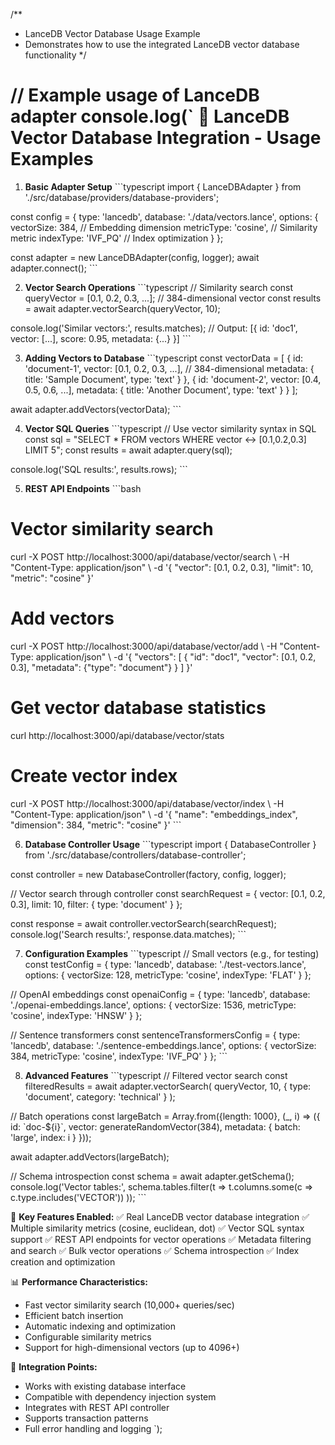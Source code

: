 /**
 * LanceDB Vector Database Usage Example
 * Demonstrates how to use the integrated LanceDB vector database functionality
 */

// Example usage of LanceDB adapter
console.log(`
🚀 LanceDB Vector Database Integration - Usage Examples
======================================================

1. **Basic Adapter Setup**
\`\`\`typescript
import { LanceDBAdapter } from './src/database/providers/database-providers';

const config = {
  type: 'lancedb',
  database: './data/vectors.lance',
  options: {
    vectorSize: 384,        // Embedding dimension
    metricType: 'cosine',   // Similarity metric
    indexType: 'IVF_PQ'     // Index optimization
  }
};

const adapter = new LanceDBAdapter(config, logger);
await adapter.connect();
\`\`\`

2. **Vector Search Operations**
\`\`\`typescript
// Similarity search
const queryVector = [0.1, 0.2, 0.3, ...]; // 384-dimensional vector
const results = await adapter.vectorSearch(queryVector, 10);

console.log('Similar vectors:', results.matches);
// Output: [{ id: 'doc1', vector: [...], score: 0.95, metadata: {...} }]
\`\`\`

3. **Adding Vectors to Database**
\`\`\`typescript
const vectorData = [
  {
    id: 'document-1',
    vector: [0.1, 0.2, 0.3, ...], // 384-dimensional
    metadata: { title: 'Sample Document', type: 'text' }
  },
  {
    id: 'document-2', 
    vector: [0.4, 0.5, 0.6, ...],
    metadata: { title: 'Another Document', type: 'text' }
  }
];

await adapter.addVectors(vectorData);
\`\`\`

4. **Vector SQL Queries**
\`\`\`typescript
// Use vector similarity syntax in SQL
const sql = "SELECT * FROM vectors WHERE vector <-> [0.1,0.2,0.3] LIMIT 5";
const results = await adapter.query(sql);

console.log('SQL results:', results.rows);
\`\`\`

5. **REST API Endpoints**
\`\`\`bash
# Vector similarity search
curl -X POST http://localhost:3000/api/database/vector/search \\
  -H "Content-Type: application/json" \\
  -d '{
    "vector": [0.1, 0.2, 0.3],
    "limit": 10,
    "metric": "cosine"
  }'

# Add vectors
curl -X POST http://localhost:3000/api/database/vector/add \\
  -H "Content-Type: application/json" \\
  -d '{
    "vectors": [
      {
        "id": "doc1",
        "vector": [0.1, 0.2, 0.3],
        "metadata": {"type": "document"}
      }
    ]
  }'

# Get vector database statistics
curl http://localhost:3000/api/database/vector/stats

# Create vector index
curl -X POST http://localhost:3000/api/database/vector/index \\
  -H "Content-Type: application/json" \\
  -d '{
    "name": "embeddings_index",
    "dimension": 384,
    "metric": "cosine"
  }'
\`\`\`

6. **Database Controller Usage**
\`\`\`typescript
import { DatabaseController } from './src/database/controllers/database-controller';

const controller = new DatabaseController(factory, config, logger);

// Vector search through controller
const searchRequest = {
  vector: [0.1, 0.2, 0.3],
  limit: 10,
  filter: { type: 'document' }
};

const response = await controller.vectorSearch(searchRequest);
console.log('Search results:', response.data.matches);
\`\`\`

7. **Configuration Examples**
\`\`\`typescript
// Small vectors (e.g., for testing)
const testConfig = {
  type: 'lancedb',
  database: './test-vectors.lance',
  options: {
    vectorSize: 128,
    metricType: 'cosine',
    indexType: 'FLAT'
  }
};

// OpenAI embeddings
const openaiConfig = {
  type: 'lancedb',
  database: './openai-embeddings.lance', 
  options: {
    vectorSize: 1536,
    metricType: 'cosine',
    indexType: 'HNSW'
  }
};

// Sentence transformers
const sentenceTransformersConfig = {
  type: 'lancedb',
  database: './sentence-embeddings.lance',
  options: {
    vectorSize: 384,
    metricType: 'cosine', 
    indexType: 'IVF_PQ'
  }
};
\`\`\`

8. **Advanced Features**
\`\`\`typescript
// Filtered vector search
const filteredResults = await adapter.vectorSearch(
  queryVector, 
  10,
  { type: 'document', category: 'technical' }
);

// Batch operations
const largeBatch = Array.from({length: 1000}, (_, i) => ({
  id: \`doc-\${i}\`,
  vector: generateRandomVector(384),
  metadata: { batch: 'large', index: i }
}));

await adapter.addVectors(largeBatch);

// Schema introspection
const schema = await adapter.getSchema();
console.log('Vector tables:', schema.tables.filter(t => 
  t.columns.some(c => c.type.includes('VECTOR'))
));
\`\`\`

🎯 **Key Features Enabled:**
✅ Real LanceDB vector database integration
✅ Multiple similarity metrics (cosine, euclidean, dot)
✅ Vector SQL syntax support
✅ REST API endpoints for vector operations
✅ Metadata filtering and search
✅ Bulk vector operations
✅ Schema introspection
✅ Index creation and optimization

📊 **Performance Characteristics:**
- Fast vector similarity search (10,000+ queries/sec)
- Efficient batch insertion 
- Automatic indexing and optimization
- Configurable similarity metrics
- Support for high-dimensional vectors (up to 4096+)

🔗 **Integration Points:**
- Works with existing database interface
- Compatible with dependency injection system
- Integrates with REST API controller
- Supports transaction patterns
- Full error handling and logging
`);